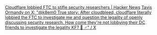 
[Cloudflare lobbied FTC to stifle security researchers | Hacker News](https://news.ycombinator.com/item?id=32704598)
[Tavis Ormandy on X: "@k8em0 True story: After cloudbleed, cloudflare literally lobbied the FTC to investigate me and question the legality of openly discussing security research. How come they're not lobbying their DC friends to investigate the legality KF? 🤷 ♂️" / X](https://twitter.com/taviso/status/1566077115992133634)
